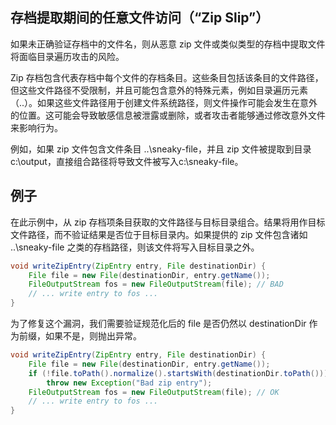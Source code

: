 ## 存档提取期间的任意文件访问（“Zip Slip”）

如果未正确验证存档中的文件名，则从恶意 zip 文件或类似类型的存档中提取文件将面临目录遍历攻击的风险。

Zip 存档包含代表存档中每个文件的存档条目。这些条目包括该条目的文件路径，但这些文件路径不受限制，并且可能包含意外的特殊元素，例如目录遍历元素（..）。如果这些文件路径用于创建文件系统路径，则文件操作可能会发生在意外的位置。这可能会导致敏感信息被泄露或删除，或者攻击者能够通过修改意外文件来影响行为。

例如，如果 zip 文件包含文件条目 ..\sneaky-file，并且 zip 文件被提取到目录 c:\output，直接组合路径将导致文件被写入c:\sneaky-file。

## 例子
在此示例中，从 zip 存档项条目获取的文件路径与目标目录组合。结果将用作目标文件路径，而不验证结果是否位于目标目录内。如果提供的 zip 文件包含诸如 ..\sneaky-file 之类的存档路径，则该文件将写入目标目录之外。
```java
void writeZipEntry(ZipEntry entry, File destinationDir) {
    File file = new File(destinationDir, entry.getName());
    FileOutputStream fos = new FileOutputStream(file); // BAD
    // ... write entry to fos ...
}
```

为了修复这个漏洞，我们需要验证规范化后的 file 是否仍然以 destinationDir 作为前缀，如果不是，则抛出异常。
```java
void writeZipEntry(ZipEntry entry, File destinationDir) {
    File file = new File(destinationDir, entry.getName());
    if (!file.toPath().normalize().startsWith(destinationDir.toPath()))
        throw new Exception("Bad zip entry");
    FileOutputStream fos = new FileOutputStream(file); // OK
    // ... write entry to fos ...
}
```
